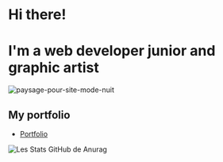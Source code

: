 # Hi there! 
# I'm a web developer junior and graphic artist

![paysage-pour-site-mode-nuit](https://user-images.githubusercontent.com/71553460/124590404-62729a00-de5b-11eb-9f9a-2bed77d0abdb.png)


## My portfolio
* [Portfolio](https://magaligarot.github.io/Portfolio/)

![Les Stats GitHub de Anurag](https://github-readme-stats.vercel.app/api?username=magaliGarot&show_icons=true&theme=radical)
